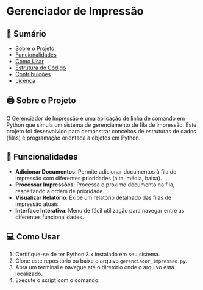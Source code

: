 # Gerenciador de Impressão

## 📌 Sumário
- [Sobre o Projeto](#-sobre-o-projeto)
- [Funcionalidades](#-funcionalidades)
- [Como Usar](#-como-usar)
- [Estrutura do Código](#-estrutura-do-código)
- [Contribuições](#-contribuições)
- [Licença](#-licença)

## 🖨 Sobre o Projeto

O Gerenciador de Impressão é uma aplicação de linha de comando em Python que simula um sistema de gerenciamento de fila de impressão. Este projeto foi desenvolvido para demonstrar conceitos de estruturas de dados (filas) e programação orientada a objetos em Python.

## 🚀 Funcionalidades

- **Adicionar Documentos**: Permite adicionar documentos à fila de impressão com diferentes prioridades (alta, média, baixa).
- **Processar Impressões**: Processa o próximo documento na fila, respeitando a ordem de prioridade.
- **Visualizar Relatório**: Exibe um relatório detalhado das filas de impressão atuais.
- **Interface Interativa**: Menu de fácil utilização para navegar entre as diferentes funcionalidades.

## 💻 Como Usar

1. Certifique-se de ter Python 3.x instalado em seu sistema.
2. Clone este repositório ou baixe o arquivo `gerenciador_impressao.py`.
3. Abra um terminal e navegue até o diretório onde o arquivo está localizado.
4. Execute o script com o comando:
